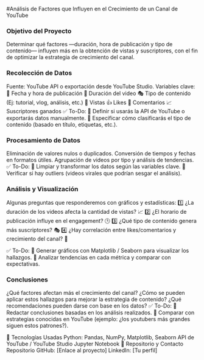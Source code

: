 #Análisis de Factores que Influyen en el Crecimiento de un Canal de YouTube
### Objetivo del Proyecto
Determinar qué factores —duración, hora de publicación y tipo de contenido— influyen más en la obtención de vistas y suscriptores, con el fin de optimizar la estrategia de crecimiento del canal.

### Recolección de Datos
Fuente: YouTube API o exportación desde YouTube Studio.
Variables clave:
📅 Fecha y hora de publicación
🎥 Duración del video
🎭 Tipo de contenido (Ej: tutorial, vlog, análisis, etc.)
👀 Vistas
👍 Likes
💬 Comentarios
📈 Suscriptores ganados
✅ To-Do:
🔲 Definir si usarás la API de YouTube o exportarás datos manualmente.
🔲 Especificar cómo clasificarás el tipo de contenido (basado en título, etiquetas, etc.).

### Procesamiento de Datos
Eliminación de valores nulos o duplicados.
Conversión de tiempos y fechas en formatos útiles.
Agrupación de videos por tipo y análisis de tendencias.
✅ To-Do:
🔲 Limpiar y transformar los datos según las variables clave.
🔲 Verificar si hay outliers (videos virales que podrían sesgar el análisis).

### Análisis y Visualización
Algunas preguntas que responderemos con gráficos y estadísticas:
1️⃣ ¿La duración de los videos afecta la cantidad de vistas? 📈
2️⃣ ¿El horario de publicación influye en el engagement? 🕒
3️⃣ ¿Qué tipo de contenido genera más suscriptores? 🎭
4️⃣ ¿Hay correlación entre likes/comentarios y crecimiento del canal? 🤔

✅ To-Do:
🔲 Generar gráficos con Matplotlib / Seaborn para visualizar los hallazgos.
🔲 Analizar tendencias en cada métrica y comparar con expectativas.

### Conclusiones
¿Qué factores afectan más el crecimiento del canal?
¿Cómo se pueden aplicar estos hallazgos para mejorar la estrategia de contenido?
¿Qué recomendaciones pueden darse con base en los datos?
✅ To-Do:
🔲 Redactar conclusiones basadas en los análisis realizados.
🔲 Comparar con estrategias conocidas en YouTube (ejemplo: ¿los youtubers más grandes siguen estos patrones?).

🧠 Tecnologías Usadas
Python: Pandas, NumPy, Matplotlib, Seaborn
API de YouTube / YouTube Studio
Jupyter Notebook
🔗 Repositorio y Contacto
Repositorio GitHub: [Enlace al proyecto]
LinkedIn: [Tu perfil]
